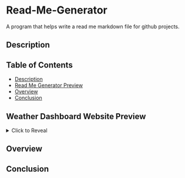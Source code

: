 # Read-Me-Generator
A program that helps write a read me markdown file for github projects.

## Description


## Table of Contents
- [Description](#description)
- [Read Me Generator Preview](#read-me-generator-website-preview)
- [Overview](#overview)
- [Conclusion](#conclusion)

## Weather Dashboard Website Preview

<details>
<summary>Click to Reveal</summary>

[![Screenshot of Read Me Generator Website](assets/images/preview.jpg)](https://jonathan6.github.io/Read-Me-Generator/)
Click the preview to be redirected

</details>

## Overview


## Conclusion

